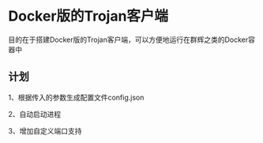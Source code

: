 # Docker版的Trojan客户端


目的在于搭建Docker版的Trojan客户端，可以方便地运行在群辉之类的Docker容器中



## 计划

1、根据传入的参数生成配置文件config.json

2、自动启动进程

3、增加自定义端口支持
